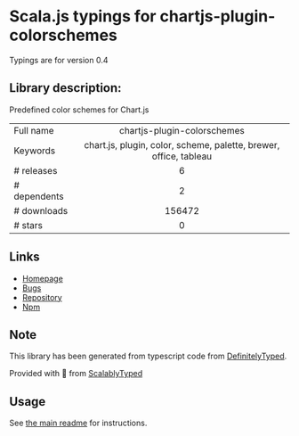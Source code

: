 
# Scala.js typings for chartjs-plugin-colorschemes

Typings are for version 0.4

## Library description:
Predefined color schemes for Chart.js

|                    |                 |
| ------------------ | :-------------: |
| Full name          | chartjs-plugin-colorschemes |
| Keywords           | chart.js, plugin, color, scheme, palette, brewer, office, tableau |
| # releases         | 6 |
| # dependents       | 2 |
| # downloads        | 156472 |
| # stars            | 0 |

## Links
- [Homepage](https://nagix.github.io/chartjs-plugin-colorschemes)
- [Bugs](https://github.com/nagix/chartjs-plugin-colorschemes/issues)
- [Repository](https://github.com/nagix/chartjs-plugin-colorschemes)
- [Npm](https://www.npmjs.com/package/chartjs-plugin-colorschemes)
    


## Note
This library has been generated from typescript code from [DefinitelyTyped](https://definitelytyped.org).

Provided with :purple_heart: from [ScalablyTyped](https://github.com/oyvindberg/ScalablyTyped)

## Usage
See [the main readme](../../readme.md) for instructions.


